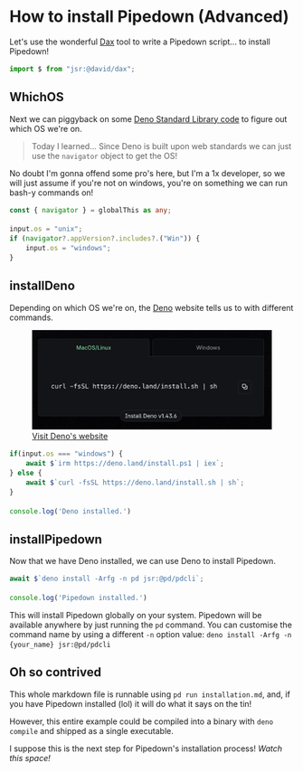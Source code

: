 # How to install Pipedown (Advanced)

Let's use the wonderful [Dax](https://jsr.io/@david/dax) tool to write a Pipedown script... to install Pipedown!

```ts
import $ from "jsr:@david/dax";
```

## WhichOS
Next we can piggyback on some [Deno Standard Library code](https://github.com/denoland/deno_std/blob/main/path/_os.ts) to figure out which OS we're on. 

> Today I learned... Since Deno is built upon web standards we can just use the `navigator` object to get the OS!

No doubt I'm gonna offend some pro's here, but I'm a 1x developer, so we will just assume if you're not on windows, you're on something we can run bash-y commands on!
```ts
const { navigator } = globalThis as any;

input.os = "unix";
if (navigator?.appVersion?.includes?.("Win")) {
    input.os = "windows";
}
```

## installDeno
Depending on which OS we're on, the [Deno](https://deno.com) website tells us to with different commands.
<figure>
  <img src="/img/denoInstall.png" alt="Install Deno"/>
  <figcaption><a href="https://www.deno.com">Visit Deno's website</a></figcaption>
</figure>

```ts
if(input.os === "windows") {
    await $`irm https://deno.land/install.ps1 | iex`;
} else {
    await $`curl -fsSL https://deno.land/install.sh | sh`;
}

console.log('Deno installed.')
```

## installPipedown
Now that we have Deno installed, we can use Deno to install Pipedown.
```ts
await $`deno install -Arfg -n pd jsr:@pd/pdcli`;

console.log('Pipedown installed.')
```

This will install Pipedown globally on your system. Pipedown will be available anywhere by just running the `pd` command. You can customise the command name by using a different `-n` option value: `deno install -Arfg -n {your_name} jsr:@pd/pdcli`

## Oh so contrived
This whole markdown file is runnable using `pd run installation.md`, and, if you have Pipedown installed (lol) it will do what it says on the tin! 

However, this entire example could be compiled into a binary with `deno compile` and shipped as a single executable.

I suppose this is the next step for Pipedown's installation process! _Watch this space!_
